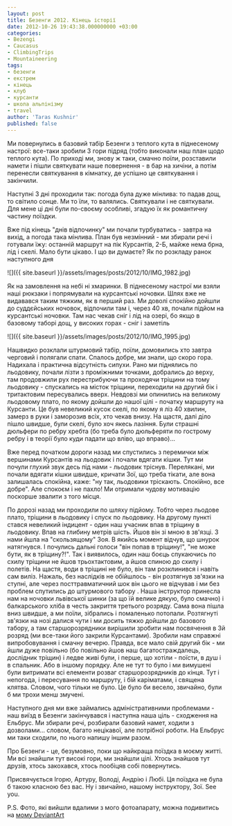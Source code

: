```yaml
---
layout: post
title: Безенги 2012. Кінець історії
date: 2012-10-26 19:43:38.000000000 +03:00
categories:
- Bezengi
- Caucasus
- ClimbingTrips
- Mountaineering
tags:
- безенги
- екстрем
- кінець
- клуб
- курсанти
- школа альпінізму
- travel
author: 'Taras Kushnir'
published: false
---
```


Ми повернулись в базовий табір Безенги з теплого кута в піднесеному настрої: все-таки зробили 3 гори підряд (тобто виконали наш план щодо теплого кута). По приході ми, знову ж таки, смачно поїли, розставили намети і пішли святкувати наше повернення - в бар на хичіни, а потім перенесли святкування в кімнатку, де успішно це святкування і закінчили.

<!--more-->

Наступні 3 дні проходили так: погода була дуже мінлива: то падав дощ, то світило сонце. Ми то їли, то валялись. Святкували і не святкували. Для мене ці дні були по-своєму особливі, згадую їх як романтичну частину поїздки.

Вже під кінець "днів відпочинку" ми почали турбуватись - завтра на вихід, а погода така мінлива. План був незмінний - ми збирали речі і готували їжу: останній маршрут на пік Курсантів, 2-Б, майже нема брна, лід і скелі. Мало бути цікаво. І що ви думаєте? Як по розкладу ранок наступного дня

![]({{ site.baseurl }}/assets/images/posts/2012/10/IMG_1982.jpg)


Як на замовлення на небі ні хмаринки. В піднесеному настрої ми взяли наші рюкзаки і попрямували на курсантські ночовки. Шлях вже не видавався таким тяжким, як в перший раз. Ми доволі спокійно дойшли до суддєйських ночовок, відпочили там і, через 40 хв, почали підйом на курсантські ночовки. Там нас чекав сніг і лід на озері, бо якщо в базовому таборі дощ, у високих горах - сніг і заметіль

![]({{ site.baseurl }}/assets/images/posts/2012/10/IMG_1995.jpg)


Нашвидко розклали штурмовий табір, поїли, домовились хто завтра черговий і полягали спати. Спалось добре, ми знали, що скоро гора. Надихала і практична відсутність сипухи. Рано ми піднялись по льодовику, почали лізти з проміжними точками, добрались до верху, там продовжили рух перестрибуючи та проходячи тріщини на тому льодовику - спускались на місток тріщини, переходили на другий бік і тритактовим пересувались вверх. Невдовзі ми опинились на великому льодовому плато, по якому дойшли до нашої цілі - початку маршруту на Курсанти. Це був невеликий кусок скелі, по якому я ліз 40 хвилин, замерз в руки і заморозив всіх, хто чекав внизу. На щастя, далі діло пішло швидше, були скелі, було хоч якесь лазіння. Були страшні дюльфери по ребру хребта (бо треба було дюльферяти по гострому ребру і в теорії було куди падати що вліво, що вправо)...

Вже перед початком дороги назад ми спустились з перемички між вершинами Курсантів на льодовик і почали вдягати кішки. Тут ми почули глухий звук десь під нами - льодовик тріснув. Перелякані, ми почали вдягати кішки швидше, кричати Зої, що треба тікати, але вона залишалась спокійна, каже: "ну так, льодовики тріскають. Спокійно, все добре". Але спокоєм і не пахло! Ми отримали чудову мотивацію поскорше звалити з того місця.

По дорозі назад ми проходили по шляху підйому. Тобто через льодове плато, тріщини в льодовику і спуск по льодовику. На другому пункті стався невеликий індицент - один наш учасник впав в тріщину в льодовику. Впав на глибину метрів шість. Йшов він зі мною в зв'язці. З нами йшла на "скользящому" Зоя. В якийсь момент відчув, що шнурок натягнувся. І почулись дальні голоси "він попав в тріщину!", "не може бути, як в тріщину?!". Так і виявилось, один наш боєць спукаючись по схилу тріщини не йшов трьохтактовим, а йшов спиною до схилу і полетів. На щастя, води в тріщині не було, він там розклинився і навіть сам виліз. Нажаль, без наслідків не обійшлось - він розтягнув зв'язки на ступні, але через посттравматичний шок він цього не відчував і ми без проблем спутились до штурмового табору . Наша інструктор принесла нам на ночовки львівської шинки (за що їй велике дякую, було смачно) і балкарського хліба в честь закриття третього розряду. Сама вона пішла вниз швидше, а ми поїли, зібрались і помаленько потопали. Розтягнуті зв'язки на нозі далися чути і ми досить тяжко дойшли до базового табору, а там старшорозрядники вирішили зробити нам посвячення в 3й розряд (ми все-таки його закрили Курсантами). Зробили нам справжні випробовування і смачну вечерю. Правда, все мало свій другий бік - ми йшли дуже повільно (бо повільно йшов наш багатостраждалець, дослідник тріщин) і ледве живі були, і перше, що хотіли - поїсти, в душ і в спальник. Або в іншому порядку. Але не тут то було і ми вимушені були витримати всі елементи розваг старшорозрядників до кінця. Тут і непогода, і пересування по маршруту, і бій каріматами, і священа клятва. Словом, чого тільки не було. Це було би весело, звичайно, були б ми трохи менш змучені.

Наступного дня ми вже займались адміністративними проблемами - наш виїзд в Безенги закінчувався і наступна наша ціль - сходження на Ельбрус. Ми збирали речі, розбирали базовий намет, ходили з дозволами... словом, багато нецікавої, але потрібної роботи. На Ельбрус ми таки сходили, по нього напишу іншим разом.

Про Безенги - це, безумовно, поки що найкраща поїздка в моєму житті.  Ми всі знайшли тут високі гори, ми знайшли цілі. Хтось знайшов тут друзів, хтось закохався, хтось пообіцяв собі повернутись.

Присвячується Ігорю, Артуру, Володі, Андрію і Любі. Ця поїздка не була б такою класною без вас. Ну і звичайно, нашому інструктору, Зої. See you.

P.S. Фото, які вийшли вдалими з мого фотоапарату, можна подивитись на <a title="Devint Art" href="http://ribtoks.deviantart.com/gallery/39240924" target="_blank">мому DeviantArt</a>
